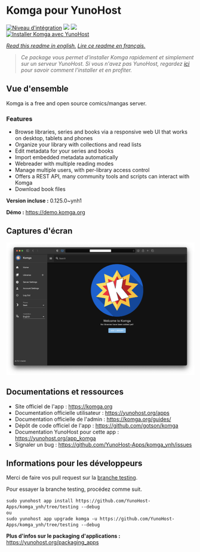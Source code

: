 # Komga pour YunoHost

[![Niveau d'intégration](https://dash.yunohost.org/integration/komga.svg)](https://dash.yunohost.org/appci/app/komga) ![](https://ci-apps.yunohost.org/ci/badges/komga.status.svg) ![](https://ci-apps.yunohost.org/ci/badges/komga.maintain.svg)  
[![Installer Komga avec YunoHost](https://install-app.yunohost.org/install-with-yunohost.svg)](https://install-app.yunohost.org/?app=komga)

*[Read this readme in english.](./README.md)*
*[Lire ce readme en français.](./README_fr.md)*

> *Ce package vous permet d'installer Komga rapidement et simplement sur un serveur YunoHost.
Si vous n'avez pas YunoHost, regardez [ici](https://yunohost.org/#/install) pour savoir comment l'installer et en profiter.*

## Vue d'ensemble

Komga is a free and open source comics/mangas server.

### Features

- Browse libraries, series and books via a responsive web UI that works on desktop, tablets and phones
- Organize your library with collections and read lists
- Edit metadata for your series and books
- Import embedded metadata automatically
- Webreader with multiple reading modes
- Manage multiple users, with per-library access control
- Offers a REST API, many community tools and scripts can interact with Komga
- Download book files


**Version incluse :** 0.125.0~ynh1

**Démo :** https://demo.komga.org

## Captures d'écran

![](./doc/screenshots/home.png)

## Documentations et ressources

* Site officiel de l'app : https://komga.org
* Documentation officielle utilisateur : https://yunohost.org/apps
* Documentation officielle de l'admin : https://komga.org/guides/
* Dépôt de code officiel de l'app : https://github.com/gotson/komga
* Documentation YunoHost pour cette app : https://yunohost.org/app_komga
* Signaler un bug : https://github.com/YunoHost-Apps/komga_ynh/issues

## Informations pour les développeurs

Merci de faire vos pull request sur la [branche testing](https://github.com/YunoHost-Apps/komga_ynh/tree/testing).

Pour essayer la branche testing, procédez comme suit.
```
sudo yunohost app install https://github.com/YunoHost-Apps/komga_ynh/tree/testing --debug
ou
sudo yunohost app upgrade komga -u https://github.com/YunoHost-Apps/komga_ynh/tree/testing --debug
```

**Plus d'infos sur le packaging d'applications :** https://yunohost.org/packaging_apps